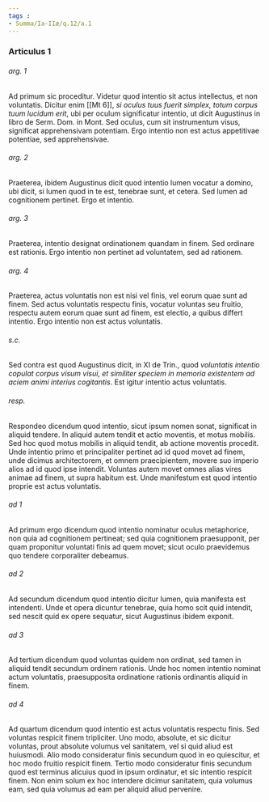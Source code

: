 ```yaml
---
tags : 
- Summa/Ia-IIæ/q.12/a.1
---
```


### Articulus 1

###### arg. 1
Ad primum sic proceditur. Videtur quod intentio sit actus intellectus, et non voluntatis. Dicitur enim [[Mt 6]], *si oculus tuus fuerit simplex, totum corpus tuum lucidum erit*, ubi per oculum significatur intentio, ut dicit Augustinus in libro de Serm. Dom. in Mont. Sed oculus, cum sit instrumentum visus, significat apprehensivam potentiam. Ergo intentio non est actus appetitivae potentiae, sed apprehensivae.

###### arg. 2
Praeterea, ibidem Augustinus dicit quod intentio lumen vocatur a domino, ubi dicit, si lumen quod in te est, tenebrae sunt, et cetera. Sed lumen ad cognitionem pertinet. Ergo et intentio.

###### arg. 3
Praeterea, intentio designat ordinationem quandam in finem. Sed ordinare est rationis. Ergo intentio non pertinet ad voluntatem, sed ad rationem.

###### arg. 4
Praeterea, actus voluntatis non est nisi vel finis, vel eorum quae sunt ad finem. Sed actus voluntatis respectu finis, vocatur voluntas seu fruitio, respectu autem eorum quae sunt ad finem, est electio, a quibus differt intentio. Ergo intentio non est actus voluntatis.

###### s.c.
Sed contra est quod Augustinus dicit, in XI de Trin., quod *voluntatis intentio copulat corpus visum visui, et similiter speciem in memoria existentem ad aciem animi interius cogitantis*. Est igitur intentio actus voluntatis.

###### resp.
Respondeo dicendum quod intentio, sicut ipsum nomen sonat, significat in aliquid tendere. In aliquid autem tendit et actio moventis, et motus mobilis. Sed hoc quod motus mobilis in aliquid tendit, ab actione moventis procedit. Unde intentio primo et principaliter pertinet ad id quod movet ad finem, unde dicimus architectorem, et omnem praecipientem, movere suo imperio alios ad id quod ipse intendit. Voluntas autem movet omnes alias vires animae ad finem, ut supra habitum est. Unde manifestum est quod intentio proprie est actus voluntatis.

###### ad 1
Ad primum ergo dicendum quod intentio nominatur oculus metaphorice, non quia ad cognitionem pertineat; sed quia cognitionem praesupponit, per quam proponitur voluntati finis ad quem movet; sicut oculo praevidemus quo tendere corporaliter debeamus.

###### ad 2
Ad secundum dicendum quod intentio dicitur lumen, quia manifesta est intendenti. Unde et opera dicuntur tenebrae, quia homo scit quid intendit, sed nescit quid ex opere sequatur, sicut Augustinus ibidem exponit.

###### ad 3
Ad tertium dicendum quod voluntas quidem non ordinat, sed tamen in aliquid tendit secundum ordinem rationis. Unde hoc nomen intentio nominat actum voluntatis, praesupposita ordinatione rationis ordinantis aliquid in finem.

###### ad 4
Ad quartum dicendum quod intentio est actus voluntatis respectu finis. Sed voluntas respicit finem tripliciter. Uno modo, absolute, et sic dicitur voluntas, prout absolute volumus vel sanitatem, vel si quid aliud est huiusmodi. Alio modo consideratur finis secundum quod in eo quiescitur, et hoc modo fruitio respicit finem. Tertio modo consideratur finis secundum quod est terminus alicuius quod in ipsum ordinatur, et sic intentio respicit finem. Non enim solum ex hoc intendere dicimur sanitatem, quia volumus eam, sed quia volumus ad eam per aliquid aliud pervenire.

